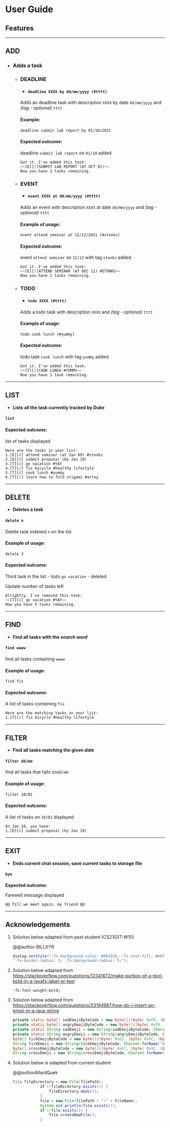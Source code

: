 # User Guide

## Features

------------------------------------------------------  

## ADD

* ### **Adds a task**

   - ### DEADLINE

        * #### `deadline XXXX by dd/mm/yyyy (#tttt)` 
    
        Adds an deadline task with description `XXXX` by date `dd/mm/yyyy` and _(tag - optional)_ `tttt`

        #### Example:
        `deadline submit lab report by 01/10/2021`
   
        #### Expected outcome:
        
        deadline `submit lab report` on `01/10` added

        ```
        Got it. I've added this task:
        ~~[D][𐤕]SUBMIT LAB REPORT (AT OCT 01)~~
        Now you have 3 tasks remaining.
        ```

   - ### EVENT

        * #### `event XXXX at dd/mm/yyyy (#tttt)` 

        Adds an event with description `XXXX` at date `dd/mm/yyyy` and _(tag - optional)_ `tttt`

        #### Example of usage:

        `event attend seminar at 12/12/2021 (#stonks)`

        #### Expected outcome:

        event `attend seminar` on `12/12` with tag `stonks` added

        ```
        Got it. I've added this task:
        ~~[E][𐤕]ATTEND SEMINAR (AT DEC 12) #STONKS~~
        Now you have 2 tasks remaining.
        ```
     
    - ### TODO
       
      * #### `todo XXXX (#tttt)`
      Adds a todo task with description `XXXX` and _(tag - optional)_ `tttt`

      #### Example of usage:

      `todo cook lunch (#yummy)`

      #### Expected outcome:

      todo task `cook lunch` with tag `yummy` added

       ```
       Got it. I've added this task:
       ~~[T][𐤕]COOK LUNCH #YUMMY~~ 
       Now you have 1 task remaining.
       ```
       
------------------------------------------------------  

## LIST

* **Lists all the task currently tracked by Duke**

#### `list`

#### Expected outcome:

list of tasks displayed

```
Here are the tasks in your list:
1.[E][√] attend seminar (at Jan 09) #stonks
2.[D][√] submit proposal (by Jan 10)
3.[T][√] go vacation #YAY
4.[T][𐤕] fix bicycle #healthy lifestyle
5.[T][√] cook lunch #yummy
6.[T][𐤕] learn how to fold origami #artsy
```

------------------------------------------------------  

## DELETE

* **Deletes a task**

#### `delete n` 

Delete task indexed `n` on the list

#### Example of usage:

`delete 3`

#### Expected outcome:

Third task  in the list - todo `go vacation` - deleted

Update number of tasks left

```
Alrightty. I've removed this task:
~~[T][√] go vacation #YAY~~
Now you have 5 tasks remaining.
```

------------------------------------------------------  

## FIND

* **Find all tasks with the _search word_**

#### `find wwww` 

find all tasks containing `wwww`

#### Example of usage:

`find fix`

#### Expected outcome:

A list of tasks containing `fix`

```
Here are the matching tasks in your list:
1.[T][𐤕] fix bicycle #healthy lifestyle
```

------------------------------------------------------  

## FILTER

* **Find all tasks matching the given _date_**

#### `filter dd/mm` 

find all tasks that falls on`dd/mm`

#### Example of usage:

`filter 10/01`

#### Expected outcome:

A list of tasks on `10/01` displayed

```
On Jan 10, you have:
1.[D][√] submit proposal (by Jan 10)
```

------------------------------------------------------  

## EXIT

* **Ends current chat session, save current tasks to storage file**

#### `bye` 

**Expected outcome:**

Farewell message displayed

```
@@ Till we meet again, my friend @@
```

____________________________________________________________

## Acknowledgements

1. Solution below adapted from past student (CS2103T-W10)

    @@author BILLXYR
   ```java
   dialog.setStyle("-fx-background-color: #001935; -fx-text-fill: #e6fbff; -fx-label-padding:5;"+ 
   "-fx-border-radius: 5; -fx-background-radius: 5;");
   ```
2. Solution below adapted from https://stackoverflow.com/questions/12341672/make-portion-of-a-text-bold-in-a-javafx-label-or-text

   ```javafx
   -fx-font-weight:bold;
   ```

3. Solution below adapted from https://stackoverflow.com/questions/53194987/how-do-i-insert-an-emoji-in-a-java-string

    ```java
    private static byte[] sadEmojiByteCode = new byte[]{(byte) 0xF0, (byte) 0x9F, (byte) 0x98, (byte) 0x9E};
    private static byte[] angryEmojiByteCode = new byte[]{(byte) 0xF0, (byte) 0x9F, (byte) 0x98, (byte) 0xA0};
    private static String sadEmoji = new String(sadEmojiByteCode, Charset.forName("UTF-8"));
    private static String angryEmoji = new String(angryEmojiByteCode, Charset.forName("UTF-8"));
    byte[] tickEmojiByteCode = new byte[]{(byte) 0xE2, (byte) 0x9C, (byte) 0x94};
    String tickEmoji = new String(tickEmojiByteCode, Charset.forName("UTF-8"));
    byte[] crossEmojiByteCode = new byte[]{(byte) 0xE2, (byte) 0x9C, (byte) 0x96};
    String crossEmoji = new String(crossEmojiByteCode, Charset.forName("UTF-8"));
    ```

4. Solution below is adapted from current student

    @@authorAllardQuek
    ```java
    File fileDirectory = new File(filePath);
                if (!fileDirectory.exists()) {
                    fileDirectory.mkdir();
                }
                file = new File(filePath + "/" + fileName);
                System.out.println(file.exists());
                if (!file.exists()) {
                    file.createNewFile();
                }
    ```
